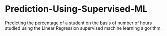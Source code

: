 # Prediction-Using-Supervised-ML
Predicting the percentage of a student on the basis of number of hours studied using the Linear Regression supervised machine learning algorithm.
